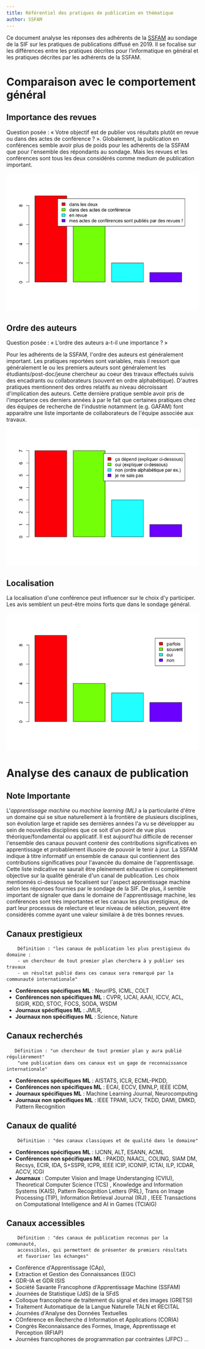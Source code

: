 ```yaml
---
title: Référentiel des pratiques de publication en thématique
author: SSFAM
---
```


Ce document analyse les réponses des adhérents de la [SSFAM](http://ssfam.org) au sondage de la SIF sur les pratiques de publications diffusé en 2019. Il se focalise sur les différences entre les pratiques décrites pour l’informatique en général et les pratiques décrites par les adhérents de la SSFAM.

# Comparaison avec le comportement général

##	Importance des revues

Question posée : « Votre objectif est de publier vos résultats plutôt en revue ou dans des actes de conférence ? ».
Globalement, la publication en conférences semble avoir plus de poids pour les adhérents de la SSFAM que pour l'ensemble des répondants au sondage. Mais les revues et les conférences sont tous les deux considérés comme medium de publication important.

![](figure-gfm/ssfam/revuevsconf-1.png)

## Ordre des auteurs

Question posée : « L’ordre des auteurs a-t-il une importance ? »

Pour les adhérents de la SSFAM, l'ordre des auteurs est généralement important. Les pratiques reportées sont variables, mais il ressort que généralement le ou les premiers auteurs sont généralement les étudiants/post-doc/jeune chercheur au coeur des travaux effectués suivis des encadrants ou collaborateurs (souvent en ordre alphabétique). D'autres pratiques mentionnent des ordres relatifs au niveau décroissant d'implication des auteurs. Cette dernière pratique semble avoir pris de l'importance ces derniers années à par le fait que certaines pratiques chez des équipes de recherche de l'industrie notamment (e.g. GAFAM) font apparaitre une liste importante de collaborateurs de l'équipe associée aux travaux.

![](figure-gfm/ssfam/ordreauteurs-1.png)

## Localisation

La localisation d'une conférence peut influencer sur le choix d'y participer. Les avis semblent un peut-être moins forts que dans le sondage général.

![](figure-gfm/ssfam/influencelocalisation-1.png)

# Analyse des canaux de publication

## Note Importante

L'*apprentissage machine* ou *machine learning (ML)* a la particularité d'être un domaine qui se
situe naturellement à la frontière de plusieurs disciplines, son
évolution large et rapide ses dernières années l'a vu se développer au
sein de nouvelles disciplines que ce soit d'un point de vue plus
théorique/fondamental ou applicatif. Il est aujourd'hui difficile de
recenser l'ensemble des canaux pouvant contenir des contributions
significatives en apprentissage et probablement illusoire de pouvoir
le tenir à jour. La SSFAM indique à titre informatif un ensemble de
canaux qui contiennent des contributions significatives pour l'avancée
du domaine de l'apprentissage. Cette liste indicative ne saurait être
pleinement exhaustive ni complètement objective sur la qualité
générale d'un canal de publication. Les choix mentionnés ci-dessous se
focalisent sur l'aspect apprentissage machine selon les réponses fournies par
le sondage de la SIF. 
De plus, il semble important de signaler que dans le domaine de l'apprentissage machine, les conférences sont très importantes et les canaux les plus prestigieux, de part leur processus de relecture et leur niveau de sélection, peuvent être considérés comme ayant une valeur similaire à de très bonnes revues.




## Canaux prestigieux

        Définition : "les canaux de publication les plus prestigieux du domaine :
        - un chercheur de tout premier plan cherchera à y publier ses travaux
        - un résultat publié dans ces canaux sera remarqué par la communauté internationale"

- **Conférences spécifiques ML** : NeurIPS, ICML, COLT
- **Conférences non spécifiques ML** : CVPR, IJCAI, AAAI, ICCV, ACL, SIGIR, KDD, STOC, FOCS, SODA, WSDM
- **Journaux spécifiques ML** : JMLR, 
- **Journaux non spécifiques ML** : Science, Nature


## Canaux recherchés

       Définition : "un chercheur de tout premier plan y aura publié régulièrement"
        "une publication dans ces canaux est un gage de reconnaissance internationale"

- **Conférences spécifiques ML** : AISTATS, ICLR, ECML-PKDD, 
- **Conférences non spécifiques ML** : ECAI, ECCV, EMNLP, IEEE ICDM, 
- **Journaux spécifiques ML** : Machine Learning Journal, Neurocomputing
- **Journaux non spécifiques ML** : IEEE TPAMI, IJCV,  TKDD,  DAMI,  DMKD, Pattern Recognition

## Canaux de qualité

        Définition : "des canaux classiques et de qualité dans le domaine"

- **Conférences spécifiques ML** : IJCNN, ALT, ESANN, ACML 
- **Conférences non spécifiques ML** : PAKDD, NAACL, COLING, SIAM DM, Recsys, ECIR, IDA, S+SSPR, ICPR, IEEE ICIP, ICONIP, ICTAI, ILP, ICDAR, ACCV, ICGI
- **Journaux** : Computer Vision and Image Understanging (CVIU), Theoretical Computer Science (TCS) , Knowledge and Information Systems (KAIS), Pattern Recognition Letters (PRL), Trans on Image Processing (TIP), Information Retrieval Journal (IRJ) , IEEE Transactions on Computational Intelligence and AI in Games (TCIAIG)


## Canaux accessibles

        Définition : "des canaux de publication reconnus par la communauté,
        accessibles, qui permettent de présenter de premiers résultats
        et favoriser les échanges"

- Conférence d'Apprentissage (CAp), 
- Extraction et Gestion des Connaissances (EGC)
- GDR-IA et GDR ISIS
- Société Savante Francophone d'Apprentissage Machine (SSFAM)
- Journées de Statistique (JdS) de la SFdS
- Colloque francophone de traitement du signal et des images (GRETSI)
- Traitement Automatique de la Langue Naturelle TALN et RECITAL
- Journées d'Analyse des Données Textuelles
- COnférence en Recherche d Information et Applications (CORIA)
- Congrès Reconnaissance des Formes, Image, Apprentissage et Perception (RFIAP)
- Journées francophones de programmation par contraintes (JFPC)
...
